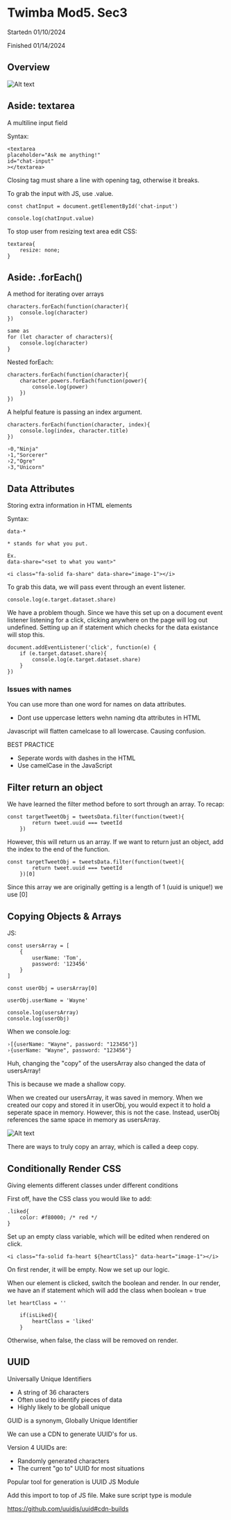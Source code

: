 # Twimba Mod5. Sec3

Startedn 01/10/2024

Finished 01/14/2024

## Overview
![Alt text](images/image.png)

## Aside: textarea
A multiline input field

Syntax:
```
<textarea 
placeholder="Ask me anything!"
id="chat-input"
></textarea>
```

Closing tag must share a line with opening tag, otherwise it breaks.

To grab the input with JS, use .value.

```
const chatInput = document.getElementById('chat-input')

console.log(chatInput.value)
```

To stop user from resizing text area edit CSS:
```
textarea{
    resize: none;
}
```

## Aside: .forEach()
A method for iterating over arrays

```
characters.forEach(function(character){
    console.log(character)
})

same as 
for (let character of characters){
    console.log(character)
}
```

Nested forEach:
```
characters.forEach(function(character){
    character.powers.forEach(function(power){
        console.log(power)
    })
})
```

A helpful feature is passing an index argument.
```
characters.forEach(function(character, index){
    console.log(index, character.title)
})

›0,"Ninja"
›1,"Sorcerer"
›2,"Ogre"
›3,"Unicorn"
```

## Data Attributes
Storing extra information in HTML elements

Syntax:
```
data-*

* stands for what you put.

Ex.
data-share="<set to what you want>"

<i class="fa-solid fa-share" data-share="image-1"></i>
```

To grab this data, we will pass event through an event listener.
```
console.log(e.target.dataset.share)
```

We have a problem though. Since we have this set up on a document event listener listening for a click, clicking anywhere on the page will log out undefined. Setting up an if statement which checks for the data existance will stop this.

```
document.addEventListener('click', function(e) {
    if (e.target.dataset.share){
        console.log(e.target.dataset.share)
    }
})
```

### Issues with names
You can use more than one word for names on data attributes.

- Dont use uppercase letters wehn naming dta attributes in HTML

Javascript will flatten camelcase to all lowercase. Causing confusion.

BEST PRACTICE

- Seperate words with dashes in the HTML
- Use camelCase in the JavaScript

## Filter return an object
We have learned the filter method before to sort through an array. To recap:
```
const targetTweetObj = tweetsData.filter(function(tweet){
        return tweet.uuid === tweetId
    })
```

However, this will return us an array. If we want to return just an object, add the index to the end of the function.

```
const targetTweetObj = tweetsData.filter(function(tweet){
        return tweet.uuid === tweetId
    })[0]
```

Since this array we are originally getting is a length of 1 (uuid is unique!) we use [0]

## Copying Objects & Arrays

JS:
```
const usersArray = [
    {
        userName: 'Tom',
        password: '123456'
    }
]

const userObj = usersArray[0]

userObj.userName = 'Wayne'

console.log(usersArray)
console.log(userObj)

```
When we console.log:
```
›[{userName: "Wayne", password: "123456"}]
›{userName: "Wayne", password: "123456"}
```

Huh, changing the "copy" of the usersArray also changed the data of usersArray!

This is because we made a shallow copy.

When we created our usersArray, it was saved in memory. When we created our copy and stored it in userObj, you would expect it to hold a seperate space in memory. However, this is not the case. Instead, userObj references the same space in memory as usersArray. 

![Alt text](images/image-1.png)

There are ways to truly copy an array, which is called a deep copy.

## Conditionally Render CSS
Giving elements different classes under different conditions

First off,  have the CSS class you would like to add:
```
.liked{
    color: #f80000; /* red */
}
```

Set up an empty class variable, which will be edited when rendered on click.

```
<i class="fa-solid fa-heart ${heartClass}" data-heart="image-1"></i>
```

On first render, it will be empty. Now we set up our logic.

When our element is clicked, switch the boolean and render. In our render, we have an if statement which will add the class when boolean = true

```
let heartClass = ''
    
    if(isLiked){
        heartClass = 'liked'
    }
```

Otherwise, when false, the class will be removed on render.

## UUID
Universally Unique Identifiers

- A string of 36 characters
- Often used to identify pieces of data
- Highly likely to be globall unique

GUID is a synonym, Globally Unique Identifier

We can use a CDN to generate UUID's for us.

Version 4 UUIDs are:
- Randomly generated characters
- The current "go to" UUID for most situations

Popular tool for generation is UUID JS Module

Add this import to top of JS file. Make sure script type is module

https://github.com/uuidjs/uuid#cdn-builds